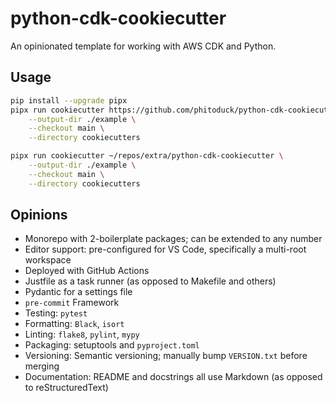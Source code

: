 # python-cdk-cookiecutter

An opinionated template for working with AWS CDK and Python.

## Usage

```bash
pip install --upgrade pipx
pipx run cookiecutter https://github.com/phitoduck/python-cdk-cookiecutter.git \
    --output-dir ./example \
    --checkout main \
    --directory cookiecutters

pipx run cookiecutter ~/repos/extra/python-cdk-cookiecutter \
    --output-dir ./example \
    --checkout main \
    --directory cookiecutters

```

## Opinions

- Monorepo with 2-boilerplate packages; can be extended to any number
- Editor support: pre-configured for VS Code, specifically a multi-root workspace
- Deployed with GitHub Actions
- Justfile as a task runner (as opposed to Makefile and others)
- Pydantic for a settings file
- `pre-commit` Framework
- Testing: `pytest`
- Formatting: `Black`, `isort`
- Linting: `flake8`, `pylint`, `mypy`
- Packaging: setuptools and `pyproject.toml`
- Versioning: Semantic versioning; manually bump `VERSION.txt` before merging
- Documentation: README and docstrings all use Markdown (as opposed to reStructuredText)